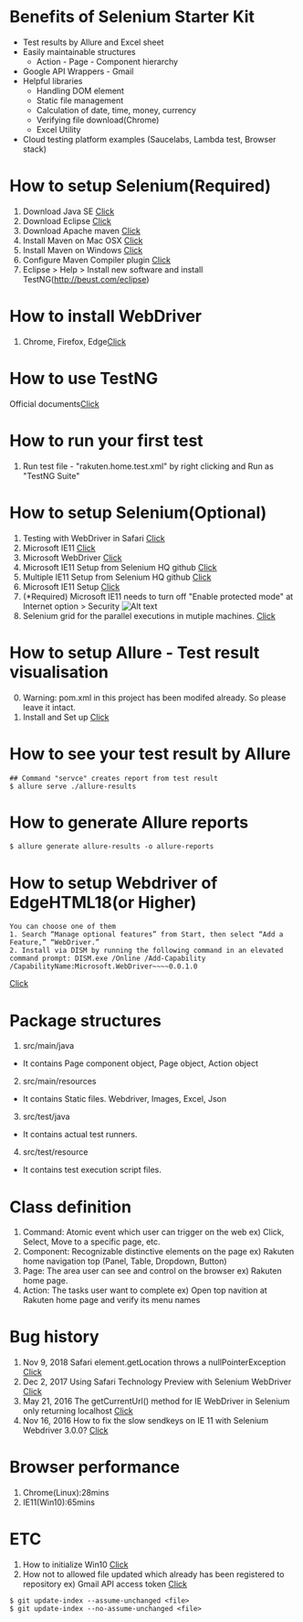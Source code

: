 # Benefits of Selenium Starter Kit
* Test results by Allure and Excel sheet
* Easily maintainable structures
	* Action - Page - Component hierarchy
* Google API Wrappers - Gmail
* Helpful libraries 
	* Handling DOM element
	* Static file management
	* Calculation of date, time, money, currency
	* Verifying file download(Chrome)
	* Excel Utility
* Cloud testing platform examples (Saucelabs, Lambda test, Browser stack)

# How to setup Selenium(Required)
1. Download Java SE [Click](https://www.oracle.com/technetwork/java/javase/downloads/index.html)
2. Download Eclipse [Click](https://www.eclipse.org/downloads/)
3. Download Apache maven [Click](https://maven.apache.org/download.cgi)
4. Install Maven on Mac OSX [Click](https://www.mkyong.com/maven/install-maven-on-mac-osx/)
5. Install Maven on Windows [Click](https://www.mkyong.com/maven/how-to-install-maven-in-windows/)
6. Configure Maven Compiler plugin [Click](https://maven.apache.org/plugins/maven-compiler-plugin/)
7. Eclipse > Help > Install new software and install TestNG(http://beust.com/eclipse)

# How to install WebDriver
1. Chrome, Firefox, Edge[Click](https://www.seleniumhq.org/download/)

# How to use TestNG
Official documents[Click](https://testng.org/doc/documentation-main.html)

# How to run your first test
1. Run test file - "rakuten.home.test.xml" by right clicking and Run as "TestNG Suite"

# How to setup Selenium(Optional)
1. Testing with WebDriver in Safari [Click](https://developer.apple.com/documentation/webkit/testing_with_webdriver_in_safari)
2. Microsoft IE11 [Click](https://www.seleniumhq.org/download/)
3. Microsoft WebDriver [Click](https://developer.microsoft.com/en-us/microsoft-edge/tools/webdriver/)
4. Microsoft IE11 Setup from Selenium HQ github [Click](https://github.com/SeleniumHQ/selenium/wiki/InternetExplorerDriver#required-configuration)
5. Multiple IE11 Setup from Selenium HQ github [Click](https://github.com/SeleniumHQ/selenium/wiki/InternetExplorerDriver#multiple-instances-of-internetexplorerdriver)
5. Microsoft IE11 Setup [Click](https://youtu.be/GxTHU_91Z1Q?t=529)
6. (*Required) Microsoft IE11 needs to turn off "Enable protected mode" at Internet option > Security
![Alt text](http://seleniumquery.github.io/images/ie-driver-protected-mode-disable.png)
7. Selenium grid for the parallel executions in mutiple machines. [Click](https://github.com/SeleniumHQ/selenium/wiki/Grid2)

# How to setup Allure - Test result visualisation
0. Warning: pom.xml in this project has been modifed already. So please leave it intact.  
1. Install and Set up [Click](https://docs.qameta.io/allure/#_get_started)

# How to see your test result by Allure
```
## Command "servce" creates report from test result
$ allure serve ./allure-results
```

# How to generate Allure reports
```
$ allure generate allure-results -o allure-reports
``` 

# How to setup Webdriver of EdgeHTML18(or Higher)
```
You can choose one of them
1. Search “Manage optional features” from Start, then select “Add a Feature,” “WebDriver.”
2. Install via DISM by running the following command in an elevated command prompt: DISM.exe /Online /Add-Capability /CapabilityName:Microsoft.WebDriver~~~~0.0.1.0
```
[Click](https://blogs.windows.com/msedgedev/2018/06/14/webdriver-w3c-recommendation-feature-on-demand/#Rg8g2hRfjBQQVRXy.97)

# Package structures
1. src/main/java
- It contains Page component object, Page object, Action object
2. src/main/resources
- It contains Static files. Webdriver, Images, Excel, Json
3. src/test/java
- It contains actual test runners.
4. src/test/resource
- It contains test execution script files.

# Class definition
1. Command: Atomic event which user can trigger on the web ex) Click, Select, Move to a specific page, etc.
2. Component: Recognizable distinctive elements on the page ex) Rakuten home navigation top (Panel, Table, Dropdown, Button) 
3. Page: The area user can see and control on the browser ex) Rakuten home page.
4. Action: The tasks user want to complete ex) Open top navition at Rakuten home page and verify its menu names

# Bug history
1. Nov 9, 2018 Safari element.getLocation throws a nullPointerException [Click](https://github.com/SeleniumHQ/selenium/issues/6637)
2. Dec 2, 2017 Using Safari Technology Preview with Selenium WebDriver [Click](https://macops.ca/using-safari-technology-preview-with-selenium-webdriver/)
3. May 21, 2016 The getCurrentUrl() method for IE WebDriver in Selenium only returning localhost [Click](https://stackoverflow.com/questions/37197291/the-getcurrenturl-method-for-ie-webdriver-in-selenium-only-returning-localhost)
4. Nov 16, 2016 How to fix the slow sendkeys on IE 11 with Selenium Webdriver 3.0.0? [Click](https://stackoverflow.com/questions/40626810/how-to-fix-the-slow-sendkeys-on-ie-11-with-selenium-webdriver-3-0-0/40627587)

# Browser performance
1. Chrome(Linux):28mins
2. IE11(Win10):65mins

# ETC
1. How to initialize Win10 [Click](https://gbworld.tistory.com/1238)
2. How not to allowed file updated which already has been registered to repository ex) Gmail API access token [Click](https://wildlyinaccurate.com/git-ignore-changes-in-already-tracked-files/)
```
$ git update-index --assume-unchanged <file>
$ git update-index --no-assume-unchanged <file>
```

